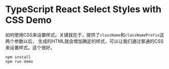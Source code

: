 TypeScript React Select Styles with CSS Demo
===========================================================

如何使用CSS来设置样式。关键就在于，提供了`className`和`classNamePrefix`这两个参数以后，
生成的HTML就会增加确定的样式，可以让我们通过普通的CSS来设置样式。这个很好。

```
npm install
npm run demo
```
